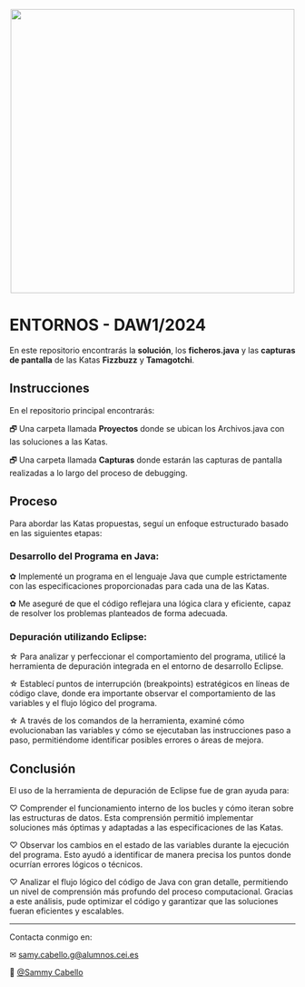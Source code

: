<p align="center">
  <img src="https://i-p.rmcdn.net/659aab22043b7d0044a0aeee/4618759/image-18b5e375-9407-4c60-a0b4-7fb94bc652a6.png?w=685&e=webp&nll=true&cX=0&cY=1&cW=1103&cH=647" width=500 />
</p>

  # ENTORNOS - DAW1/2024
  En este repositorio encontrarás la **solución**, los **ficheros.java** y las **capturas de pantalla** de las Katas **Fizzbuzz** y **Tamagotchi**.

  ## Instrucciones
  
En el repositorio principal encontrarás:

🗗 Una carpeta llamada **Proyectos** donde se ubican los Archivos.java con las soluciones a las Katas.

🗗 Una carpeta llamada **Capturas** donde estarán las capturas de pantalla realizadas a lo largo del proceso de debugging.

  ## Proceso
  
Para abordar las Katas propuestas, seguí un enfoque estructurado basado en las siguientes etapas:

### Desarrollo del Programa en Java:

 ✿ Implementé un programa en el lenguaje Java que cumple estrictamente con las especificaciones proporcionadas para cada una de las Katas.

 ✿ Me aseguré de que el código reflejara una lógica clara y eficiente, capaz de resolver los problemas planteados de forma adecuada.

### Depuración utilizando Eclipse:

☆ Para analizar y perfeccionar el comportamiento del programa, utilicé la herramienta de depuración integrada en el entorno de desarrollo Eclipse.

☆ Establecí puntos de interrupción (breakpoints) estratégicos en líneas de código clave, donde era importante observar el comportamiento de las variables y el flujo lógico del programa.

☆ A través de los comandos de la herramienta, examiné cómo evolucionaban las variables y cómo se ejecutaban las instrucciones paso a paso, permitiéndome identificar posibles errores o áreas de mejora.

  ## Conclusión
  
  El uso de la herramienta de depuración de Eclipse fue de gran ayuda para:
  
♡ Comprender el funcionamiento interno de los bucles y cómo iteran sobre las estructuras de datos. Esta comprensión permitió implementar soluciones más óptimas y adaptadas a las especificaciones de las Katas.

♡ Observar los cambios en el estado de las variables durante la ejecución del programa. Esto ayudó a identificar de manera precisa los puntos donde ocurrían errores lógicos o técnicos.

♡ Analizar el flujo lógico del código de Java con gran detalle, permitiendo un nivel de comprensión más profundo del proceso computacional. Gracias a este análisis, pude optimizar el código y garantizar que las soluciones fueran eficientes y escalables.

---------------------------------------------

Contacta conmigo en:

  ✉ samy.cabello.g@alumnos.cei.es

  🎤︎ [@Sammy Cabello](https://readymag.website/u2268447706/sammycabello/)

